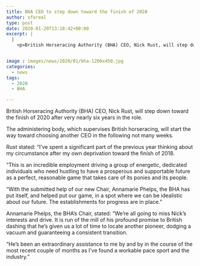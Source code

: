 ```yaml
---
title: BHA CEO to step down toward the finish of 2020
author: xforeal 
type: post
date: 2020-01-20T13:18:42+00:00
excerpt: |
  |
    <p>British Horseracing Authority (BHA) CEO, Nick Rust, will step down toward the finish of 2020 after right around six years in the role </p>


image : images/news/2020/01/bha-1200x450.jpg
categories:
  - news
tags:
  - 2020
  - BHA

---
```

British Horseracing Authority (BHA) CEO, Nick Rust, will step down toward the finish of 2020 after very nearly six years in the role.

The administering body, which supervises British horseracing, will start the way toward choosing another CEO in the following not many weeks.

Rust stated: “I’ve spent a significant part of the previous year thinking about my circumstance after my own deprivation toward the finish of 2018.

“This is an incredible employment driving a group of energetic, dedicated individuals who need hustling to have a prosperous and supportable future as a perfect, reasonable game that takes care of its ponies and its people.

“With the submitted help of our new Chair, Annamarie Phelps, the BHA has put itself, and helped put our game, in a spot where we can be idealistic about our future. The establishments for progress are in place.”

Annamarie Phelps, the BHA’s Chair, stated: “We’re all going to miss Nick’s interests and drive. It is run of the mill of his profound promise to British dashing that he’s given us a lot of time to locate another pioneer, dodging a vacuum and guaranteeing a consistent transition.

“He’s been an extraordinary assistance to me by and by in the course of the most recent couple of months as I’ve found a workable pace sport and the industry.”
